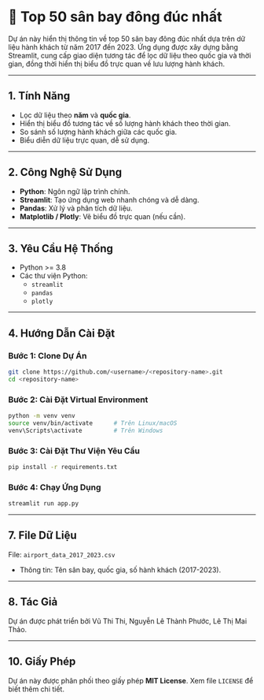 # 🛫 Top 50 sân bay đông đúc nhất

Dự án này hiển thị thông tin về top 50 sân bay đông đúc nhất dựa trên dữ liệu hành khách từ năm 2017 đến 2023. Ứng dụng được xây dựng bằng Streamlit, cung cấp giao diện tương tác để lọc dữ liệu theo quốc gia và thời gian, đồng thời hiển thị biểu đồ trực quan về lưu lượng hành khách.

---

## **1. Tính Năng**

- Lọc dữ liệu theo **năm** và **quốc gia**.
- Hiển thị biểu đồ tương tác về số lượng hành khách theo thời gian.
- So sánh số lượng hành khách giữa các quốc gia.
- Biểu diễn dữ liệu trực quan, dễ sử dụng.

---

## **2. Công Nghệ Sử Dụng**

- **Python**: Ngôn ngữ lập trình chính.
- **Streamlit**: Tạo ứng dụng web nhanh chóng và dễ dàng.
- **Pandas**: Xử lý và phân tích dữ liệu.
- **Matplotlib / Plotly**: Vẽ biểu đồ trực quan (nếu cần).

---

## **3. Yêu Cầu Hệ Thống**

- Python >= 3.8
- Các thư viện Python:
  - `streamlit`
  - `pandas`
  - `plotly`

---

## **4. Hướng Dẫn Cài Đặt**

### Bước 1: Clone Dự Án
```bash
git clone https://github.com/<username>/<repository-name>.git
cd <repository-name>
```

### Bước 2: Cài Đặt Virtual Environment
```bash
python -m venv venv
source venv/bin/activate      # Trên Linux/macOS
venv\Scripts\activate         # Trên Windows
```

### Bước 3: Cài Đặt Thư Viện Yêu Cầu
```bash
pip install -r requirements.txt
```

### Bước 4: Chạy Ứng Dụng
```bash
streamlit run app.py
```

---

## **7. File Dữ Liệu**
File: `airport_data_2017_2023.csv`
- Thông tin: Tên sân bay, quốc gia, số hành khách (2017-2023).

---

## **8. Tác Giả**
Dự án được phát triển bởi Vũ Thi Thi, Nguyễn Lê Thành Phước, Lê Thị Mai Thảo.


---

## **10. Giấy Phép**

Dự án này được phân phối theo giấy phép **MIT License**. Xem file `LICENSE` để biết thêm chi tiết.
